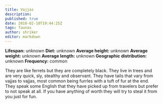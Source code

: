 ```yaml
---
title: Vajjas
description:
published: true
date: 2010-02-10T19:44:25Z
tags: faunas
author: shriker
editor: markdown
---
```

<!-- infobox starts -->
**Lifespan:** unknown
**Diet:** unknown
**Average height:** unknown
**Average weight:** unknown
**Average length:** unknown
**Geographic distribution:** unknown
**Frequency:** common
<!-- infobox ends -->

They are like ferrets but they are completely black. They live in trees and are very quick, sly, stealthy and observant. They have tails that vary from vajjas to vajjas, most common being furrles with a tuft of fur at the end. They speak some English that they have picked up from travelers but prefer to not speak at all. If you have anything of worth they will try to steal it from you just for fun.